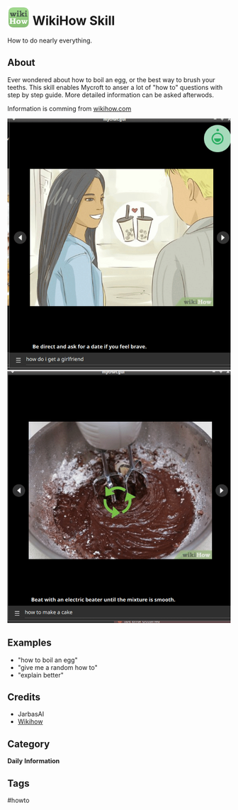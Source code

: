 # <img src='icon.png' width='50' height='50' style='vertical-align:bottom'/> WikiHow Skill

How to do nearly everything.

## About
Ever wondered about how to boil an egg, or the best way to brush your teeths. This skill enables
Mycroft to anser a lot of "how to" questions with step by step guide. More detailed
information can be asked afterwods.

Information is comming from [wikihow.com](https://www.wikihow.com/)

![](gui2.gif)
![](gui.gif)

## Examples
* "how to boil an egg"
* "give me a random how to"
* "explain better"

## Credits
- JarbasAI
- [Wikihow](https://www.wikihow.com/)

## Category
**Daily**
**Information**

## Tags
#howto
